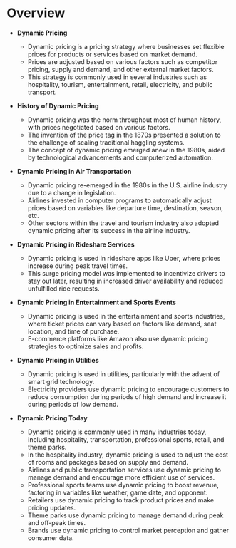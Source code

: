 # Overview

- **Dynamic Pricing**
   - Dynamic pricing is a pricing strategy where businesses set flexible prices for products or services based on market demand.
   - Prices are adjusted based on various factors such as competitor pricing, supply and demand, and other external market factors.
   - This strategy is commonly used in several industries such as hospitality, tourism, entertainment, retail, electricity, and public transport.

- **History of Dynamic Pricing**
   - Dynamic pricing was the norm throughout most of human history, with prices negotiated based on various factors.
   - The invention of the price tag in the 1870s presented a solution to the challenge of scaling traditional haggling systems.
   - The concept of dynamic pricing emerged anew in the 1980s, aided by technological advancements and computerized automation.

- **Dynamic Pricing in Air Transportation**
   - Dynamic pricing re-emerged in the 1980s in the U.S. airline industry due to a change in legislation.
   - Airlines invested in computer programs to automatically adjust prices based on variables like departure time, destination, season, etc.
   - Other sectors within the travel and tourism industry also adopted dynamic pricing after its success in the airline industry.

- **Dynamic Pricing in Rideshare Services**
   - Dynamic pricing is used in rideshare apps like Uber, where prices increase during peak travel times.
   - This surge pricing model was implemented to incentivize drivers to stay out later, resulting in increased driver availability and reduced unfulfilled ride requests.

- **Dynamic Pricing in Entertainment and Sports Events**
   - Dynamic pricing is used in the entertainment and sports industries, where ticket prices can vary based on factors like demand, seat location, and time of purchase.
   - E-commerce platforms like Amazon also use dynamic pricing strategies to optimize sales and profits.

- **Dynamic Pricing in Utilities**
   - Dynamic pricing is used in utilities, particularly with the advent of smart grid technology.
   - Electricity providers use dynamic pricing to encourage customers to reduce consumption during periods of high demand and increase it during periods of low demand.

- **Dynamic Pricing Today**
   - Dynamic pricing is commonly used in many industries today, including hospitality, transportation, professional sports, retail, and theme parks.
   - In the hospitality industry, dynamic pricing is used to adjust the cost of rooms and packages based on supply and demand.
   - Airlines and public transportation services use dynamic pricing to manage demand and encourage more efficient use of services.
   - Professional sports teams use dynamic pricing to boost revenue, factoring in variables like weather, game date, and opponent.
   - Retailers use dynamic pricing to track product prices and make pricing updates.
   - Theme parks use dynamic pricing to manage demand during peak and off-peak times.
   - Brands use dynamic pricing to control market perception and gather consumer data.
